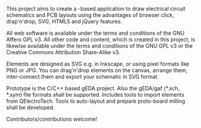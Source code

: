 This project aims to create a -based application to draw electrical circuit schematics and PCB layouts
using the advantages of browser click, drap'n'drop, SVG, HTML5 and jQuery features.

All web software is available under the terms and conditions of the GNU Affero GPL v3.
All other code and content, which is created in this project, is likewise available
under the terms and conditions of the GNU GPL v3 or the Creative Commons Attribution Share-Alike v3.

Elements are designed as SVG e.g. in Inkscape, or using pixel formats like PNG or JPG.
You can drag'n'drop elements on the canvas, arrange them,
inter-connect them and export your schematic in SVG format.

Prototype is the C/C++ based gEDA project. Also the gEDA/gaf (*.sch, *.sym) file formats shall be supported.
Includes tools to import elements from QElectroTech.
Tools to auto-layout and prepare proto-board milling shall be developed.

Contributors/contributions welcome!
